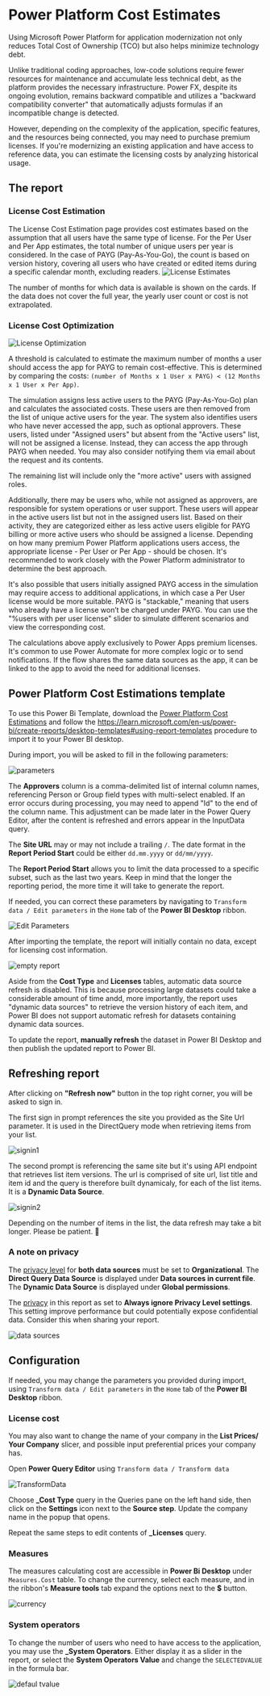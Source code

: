# Power Platform Cost Estimates

Using Microsoft Power Platform for application modernization not only reduces Total Cost of Ownership (TCO) but also helps minimize technology debt.

Unlike traditional coding approaches, low-code solutions require fewer resources for maintenance and accumulate less technical debt, as the platform provides the necessary infrastructure. Power FX, despite its ongoing evolution, remains backward compatible and utilizes a "backward compatibility converter" that automatically adjusts formulas if an incompatible change is detected.

However, depending on the complexity of the application, specific features, and the resources being connected, you may need to purchase premium licenses.
If you're modernizing an existing application and have access to reference data, you can estimate the licensing costs by analyzing historical usage.

## The report

### License Cost Estimation
The License Cost Estimation page provides cost estimates based on the assumption that all users have the same type of license.
For the Per User and Per App estimates, the total number of unique users per year is considered. In the case of PAYG (Pay-As-You-Go), the count is based on version history, covering all users who have created or edited items during a specific calendar month, excluding readers.
![License Estimates](./assets/LicenseEstimates.gif)

The number of months for which data is available is shown on the cards. If the data does not cover the full year, the yearly user count or cost is not extrapolated.

### License Cost Optimization

![License Optimization](./assets/LicenseOptimization.gif)

A threshold is calculated to estimate the maximum number of months a user should access the app for PAYG to remain cost-effective. This is determined by comparing the costs:  `(number of Months x 1 User x PAYG) < (12 Months x 1 User x Per App)`.

The simulation assigns less active users to the PAYG (Pay-As-You-Go) plan and calculates the associated costs. These users are then removed from the list of unique active users for the year. The system also identifies users who have never accessed the app, such as optional approvers. These users, listed under "Assigned users" but absent from the "Active users" list, will not be assigned a license. Instead, they can access the app through PAYG when needed. You may also consider notifying them via email about the request and its contents.

The remaining list will include only the "more active" users with assigned roles.

Additionally, there may be users who, while not assigned as approvers, are responsible for system operations or user support. These users will appear in the active users list but not in the assigned users list. Based on their activity, they are categorized either as less active users eligible for PAYG billing or more active users who should be assigned a license.
Depending on how many premium Power Platform applications users access, the appropriate license - Per User or Per App - should be chosen. It's recommended to work closely with the Power Platform administrator to determine the best approach.

It's also possible that users initially assigned PAYG access in the simulation may require access to additional applications, in which case a Per User license would be more suitable. PAYG is "stackable," meaning that users who already have a license won’t be charged under PAYG.
You can use the "%users with per user license" slider to simulate different scenarios and view the corresponding cost.

The calculations above apply exclusively to Power Apps premium licenses. It's common to use Power Automate for more complex logic or to send notifications. If the flow shares the same data sources as the app, it can be linked to the app to avoid the need for additional licenses.

## Power Platform Cost Estimations template

To use this Power Bi Template, download the [Power Platform Cost Estimations](./PowerPlatformCostEstimations.pbit) and follow the https://learn.microsoft.com/en-us/power-bi/create-reports/desktop-templates#using-report-templates procedure to import it to your Power BI desktop.

During import, you will be asked to fill in the following parameters:

![parameters](./assets/parameters.png)

The **Approvers** column is a comma-delimited list of internal column names, referencing Person or Group field types with multi-select enabled. If an error occurs during processing, you may need to append "Id" to the end of the column name. This adjustment can be made later in the Power Query Editor, after the content is refreshed and errors appear in the InputData query.

The **Site URL** may or may not include a trailing `/`.
The date format in the **Report Period Start** could be either `dd.mm.yyyy` or `dd/mm/yyyy`.

The **Report Period Start** allows you to limit the data processed to a specific subset, such as the last two years. Keep in mind that the longer the reporting period, the more time it will take to generate the report.

If needed, you can correct these parameters by navigating to `Transform data / Edit parameters` in the `Home` tab of the **Power BI Desktop** ribbon.

![Edit Parameters](./assets/editParameters.png)

After importing the template, the report will initially contain no data, except for licensing cost information.

![empty report](./assets/emptyreport.png)

Aside from the **Cost Type** and **Licenses** tables, automatic data source refresh is disabled. This is because processing large datasets could take a considerable amount of time andd, more importantly, the report uses "dynamic data sources" to retrieve the version history of each item, and Power BI does not support automatic refresh for datasets containing dynamic data sources.

To update the report, **manually refresh** the dataset in Power BI Desktop and then publish the updated report to Power BI.

## Refreshing report

After clicking on **"Refresh now"** button in the top right corner, you will be asked to sign in.

The first sign in prompt references the site you provided as the Site Url parameter. It is used in the DirectQuery mode when retrieving items from your list.

![signin1](./assets/signin1.png)

The second prompt is referencing the same site but it's using API endpoint that retrieves list item versions. The url is comprised of site url, list title and item id and the query is therefore built dynamicaly, for each of the list items. It is a **Dynamic Data Source**.

![signin2](./assets/signin2.png)

Depending on the number of items in the list, the data refresh may take a bit longer. Please be patient. 🙂

### A note on privacy

The [privacy level](https://learn.microsoft.com/en-gb/power-bi/enterprise/desktop-privacy-levels) for **both data sources** must be set to **Organizational**.
The **Direct Query Data Source** is displayed under **Data sources in current file**.
The **Dynamic Data Source** is displayed under **Global permissions**.

The [privacy](https://learn.microsoft.com/en-gb/power-bi/enterprise/desktop-privacy-levels#privacy-levels) in this report as set to **Always ignore Privacy Level settings**.
This setting improve performance but could potentially expose confidential data.
Consider this when sharing your report.

![data sources](./assets/datasources.png)

## Configuration

If needed, you may change the parameters you provided during import, using `Transform data / Edit parameters` in the `Home` tab of the **Power BI Desktop** ribbon.

### License cost

You may also want to change the name of your company in the **List Prices/ Your Company** slicer, and possible input preferential prices your company has.

Open **Power Query Editor** using `Transform data / Transform data`

![TransformData](./assets/TransformData.png)

Choose **_Cost Type** query in the Queries pane on the left hand side, then click on the **Settings** icon next to the **Source step**. Update the company name in the popup that opens.

Repeat the same steps to edit contents of **_Licenses** query.

### Measures

The measures calculating cost are accessible in **Power Bi Desktop** under `Measures.Cost` table. To change the currency, select each measure, and in the ribbon's **Measure tools** tab expand the options next to the **$** button.

![currency](./assets/currency.png)

 ### System operators

 To change the number of users who need to have access to the application, you may use the **_System Operators**. Either display it as a slider in the report, or select the **System Operators Value** and change the `SELECTEDVALUE` in the formula bar.

 ![defaul tvalue](./assets/defaultvalue.png)

